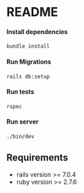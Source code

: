 # README

#### Install dependencies
```
bundle install
```

#### Run Migrations
```
rails db:setup
```

#### Run tests
```
rspec
```

#### Run server
```
./bin/dev
```

## Requirements 
* rails version >= 7.0.4
* ruby version >=  2.7.6

